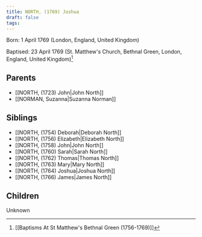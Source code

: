 ```yaml
---
title: NORTH, (1769) Joshua
draft: false
tags:
---
```

Born: 1 April 1769 (London, England, United Kingdom)

Baptised: 23 April 1769 (St. Matthew's Church, Bethnal Green, London, England, United Kingdom)[^1]

## Parents
- [[NORTH, (1723) John|John North]]
- [[NORMAN, Suzanna|Suzanna Norman]]

## Siblings
- [[NORTH, (1754) Deborah|Deborah North]]
- [[NORTH, (1756) Elizabeth|Elizabeth North]]
- [[NORTH, (1758) John|John North]]
- [[NORTH, (1760) Sarah|Sarah North]]
- [[NORTH, (1762) Thomas|Thomas North]]
- [[NORTH, (1763) Mary|Mary North]]
- [[NORTH, (1764) Joshua|Joshua North]]
- [[NORTH, (1766) James|James North]]

## Children
Unknown

[^1]: [[Baptisms At St Matthew's Bethnal Green (1756-1769)]]
